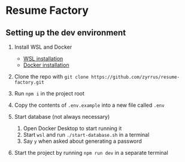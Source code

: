 # Resume Factory

## Setting up the dev environment

1. Install WSL and Docker

   - [WSL installation](https://learn.microsoft.com/en-us/windows/wsl/install#install-wsl-command)
   - [Docker installation](https://docs.docker.com/desktop/install/windows-install/)

2. Clone the repo with `git clone https://github.com/zyrrus/resume-factory.git`
3. Run `npm i` in the project root
4. Copy the contents of `.env.example` into a new file called `.env`
5. Start database (not always necessary)
   1. Open Docker Desktop to start running it
   2. Start `wsl` and run `./start-database.sh` in a terminal
   3. Say `y` when asked about generating a password
6. Start the project by running `npm run dev` in a separate terminal
